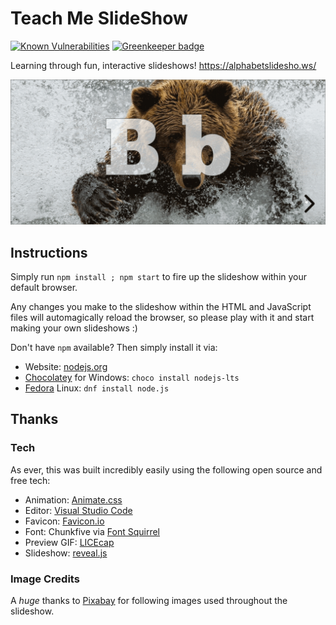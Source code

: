# Teach Me SlideShow

[![Known Vulnerabilities](https://snyk.io/test/github/WhatIsHeDoing/TeachMeSlideShow/badge.svg)](https://snyk.io/test/github/WhatIsHeDoing/TeachMeSlideShow) [![Greenkeeper badge](https://badges.greenkeeper.io/WhatIsHeDoing/TeachMeSlideShow.svg)](https://greenkeeper.io/)

Learning through fun, interactive slideshows! https://alphabetslidesho.ws/

![Preview animation](/preview.gif)

## Instructions

Simply run ``npm install ; npm start`` to fire up the slideshow within your default browser.

Any changes you make to the slideshow within the HTML and JavaScript files will automagically reload
the browser, so please play with it and start making your own slideshows :)

Don't have ``npm`` available? Then simply install it via:

* Website: [nodejs.org](https://nodejs.org/en/)
* [Chocolatey](https://chocolatey.org/) for Windows: ``choco install nodejs-lts``
* [Fedora](https://getfedora.org/) Linux: ``dnf install node.js``

## Thanks

### Tech

As ever, this was built incredibly easily using the following open source and free tech:

* Animation: [Animate.css](https://daneden.github.io/animate.css/)
* Editor: [Visual Studio Code](https://code.visualstudio.com/)
* Favicon: [Favicon.io](https://favicon.io/)
* Font: Chunkfive via [Font Squirrel](https://www.fontsquirrel.com/fonts/chunkfive)
* Preview GIF: [LICEcap](https://www.cockos.com/licecap/)
* Slideshow: [reveal.js](http://lab.hakim.se/reveal-js/)

### Image Credits

A _huge_ thanks to [Pixabay](https://pixabay.com/) for following images used throughout the slideshow.
